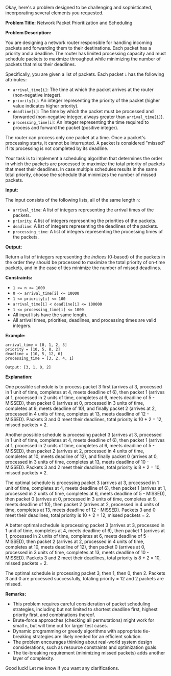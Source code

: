 Okay, here's a problem designed to be challenging and sophisticated, incorporating several elements you requested.

**Problem Title:** Network Packet Prioritization and Scheduling

**Problem Description:**

You are designing a network router responsible for handling incoming packets and forwarding them to their destinations. Each packet has a priority and a deadline. The router has limited processing capacity and must schedule packets to maximize throughput while minimizing the number of packets that miss their deadlines.

Specifically, you are given a list of packets. Each packet `i` has the following attributes:

*   `arrival_time[i]`: The time at which the packet arrives at the router (non-negative integer).
*   `priority[i]`: An integer representing the priority of the packet (higher value indicates higher priority).
*   `deadline[i]`: The time by which the packet must be processed and forwarded (non-negative integer, always greater than `arrival_time[i]`).
*   `processing_time[i]`: An integer representing the time required to process and forward the packet (positive integer).

The router can process only one packet at a time. Once a packet's processing starts, it cannot be interrupted.  A packet is considered "missed" if its processing is not completed by its deadline.

Your task is to implement a scheduling algorithm that determines the order in which the packets are processed to maximize the total priority of packets that meet their deadlines. In case multiple schedules results in the same total priority, choose the schedule that minimizes the number of missed packets.

**Input:**

The input consists of the following lists, all of the same length `n`:

*   `arrival_time`: A list of integers representing the arrival times of the packets.
*   `priority`: A list of integers representing the priorities of the packets.
*   `deadline`: A list of integers representing the deadlines of the packets.
*   `processing_time`: A list of integers representing the processing times of the packets.

**Output:**

Return a list of integers representing the *indices* (0-based) of the packets in the order they should be processed to maximize the total priority of on-time packets, and in the case of ties minimize the number of missed deadlines.

**Constraints:**

*   `1 <= n <= 1000`
*   `0 <= arrival_time[i] <= 10000`
*   `1 <= priority[i] <= 100`
*   `arrival_time[i] < deadline[i] <= 100000`
*   `1 <= processing_time[i] <= 1000`
*   All input lists have the same length.
*   All arrival times, priorities, deadlines, and processing times are valid integers.

**Example:**

```
arrival_time = [0, 1, 2, 3]
priority = [10, 5, 8, 2]
deadline = [10, 5, 12, 6]
processing_time = [3, 2, 4, 1]

Output: [3, 1, 0, 2]
```

**Explanation:**

One possible schedule is to process packet 3 first (arrives at 3, processed in 1 unit of time, completes at 4, meets deadline of 6), then packet 1 (arrives at 1, processed in 2 units of time, completes at 6, meets deadline of 5 - MISSED), then packet 0 (arrives at 0, processed in 3 units of time, completes at 9, meets deadline of 10), and finally packet 2 (arrives at 2, processed in 4 units of time, completes at 13, meets deadline of 12 - MISSED).
Packets 3 and 0 meet their deadlines, total priority is 10 + 2 = 12, missed packets = 2.

Another possible schedule is processing packet 3 (arrives at 3, processed in 1 unit of time, completes at 4, meets deadline of 6), then packet 1 (arrives at 1, processed in 2 units of time, completes at 6, meets deadline of 5 - MISSED), then packet 2 (arrives at 2, processed in 4 units of time, completes at 10, meets deadline of 12), and finally packet 0 (arrives at 0, processed in 3 units of time, completes at 13, meets deadline of 10 - MISSED).
Packets 3 and 2 meet their deadlines, total priority is 8 + 2 = 10, missed packets = 2.

The optimal schedule is processing packet 3 (arrives at 3, processed in 1 unit of time, completes at 4, meets deadline of 6), then packet 1 (arrives at 1, processed in 2 units of time, completes at 6, meets deadline of 5 - MISSED), then packet 0 (arrives at 0, processed in 3 units of time, completes at 9, meets deadline of 10), then packet 2 (arrives at 2, processed in 4 units of time, completes at 13, meets deadline of 12 - MISSED).
Packets 3 and 0 meet their deadlines, total priority is 10 + 2 = 12, missed packets = 2.

A better optimal schedule is processing packet 3 (arrives at 3, processed in 1 unit of time, completes at 4, meets deadline of 6), then packet 1 (arrives at 1, processed in 2 units of time, completes at 6, meets deadline of 5 - MISSED), then packet 2 (arrives at 2, processed in 4 units of time, completes at 10, meets deadline of 12), then packet 0 (arrives at 0, processed in 3 units of time, completes at 13, meets deadline of 10 - MISSED).
Packets 3 and 2 meet their deadlines, total priority is 8 + 2 = 10, missed packets = 2.

The optimal schedule is processing packet 3, then 1, then 0, then 2. Packets 3 and 0 are processed successfully, totaling priority = 12 and 2 packets are missed.

**Remarks:**

*   This problem requires careful consideration of packet scheduling strategies, including but not limited to shortest deadline first, highest priority first, and combinations thereof.
*   Brute-force approaches (checking all permutations) might work for small `n`, but will time out for larger test cases.
*   Dynamic programming or greedy algorithms with appropriate tie-breaking strategies are likely needed for an efficient solution.
*   The problem encourages thinking about real-world system design considerations, such as resource constraints and optimization goals.
*   The tie-breaking requirement (minimizing missed packets) adds another layer of complexity.

Good luck! Let me know if you want any clarifications.
